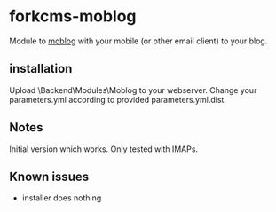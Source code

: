 # forkcms-moblog

Module to [moblog](http://www.urbandictionary.com/define.php?term=moblog) with your mobile (or other email client) to your blog.

## installation

Upload \Backend\Modules\Moblog to your webserver. Change your parameters.yml according to provided parameters.yml.dist.

## Notes

Initial version which works. Only tested with IMAPs.

## Known issues

- installer does nothing



